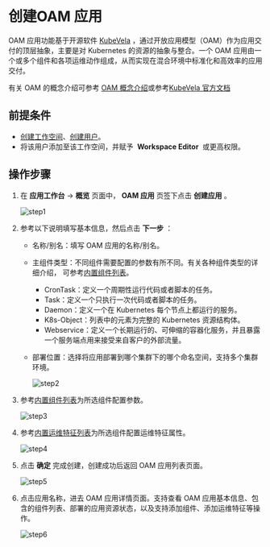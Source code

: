 # 创建OAM 应用

OAM 应用功能基于开源软件 [KubeVela](http://kubevela.net/zh/docs/v1.2/) ，通过开放应用模型（OAM）作为应用交付的顶层抽象，主要是对 Kubernetes 的资源的抽象与整合。一个 OAM 应用由一个或多个组件和各项运维动作组成，从而实现在混合环境中标准化和高效率的应用交付。

有关 OAM 的概念介绍可参考 [OAM 概念介绍](concept.md)或参考[KubeVela 官方文档](http://kubevela.net/zh/docs/v1.2/)

## 前提条件

- [创建工作空间](../../../ghippo/user-guide/workspace/workspace.md)、[创建用户](../../../ghippo/user-guide/access-control/user.md)。
- 将该用户添加至该工作空间，并赋予  **Workspace Editor**  或更高权限。

## 操作步骤

1. 在 **应用工作台** -> **概览** 页面中， **OAM 应用** 页签下点击 **创建应用** 。

    ![step1](https://docs.daocloud.io/daocloud-docs-images/docs/zh/docs/amamba/images/oam01.png)

2. 参考以下说明填写基本信息，然后点击 **下一步** ：

    - 名称/别名：填写 OAM 应用的名称/别名。
    - 主组件类型：不同组件需要配置的参数有所不同。有关各种组件类型的详细介绍，
      可参考[内置组件列表](https://kubevela.io/zh/docs/end-user/components/references)。

        - CronTask：定义一个周期性运行代码或者脚本的任务。
        - Task：定义一个只执行一次代码或者脚本的任务。
        - Daemon：定义一个在 Kubernetes 每个节点上都运行的服务。
        - K8s-Object：列表中的元素为完整的 Kubernetes 资源结构体。
        - Webservice：定义一个长期运行的、可伸缩的容器化服务，并且暴露一个服务端点用来接受来自客户的外部流量。
    - 部署位置：选择将应用部署到哪个集群下的哪个命名空间，支持多个集群环境。

        ![step2](https://docs.daocloud.io/daocloud-docs-images/docs/zh/docs/amamba/images/oam02.png)

3. 参考[内置组件列表](https://kubevela.io/zh/docs/end-user/components/references)为所选组件配置参数。

    ![step3](https://docs.daocloud.io/daocloud-docs-images/docs/zh/docs/amamba/images/oam03.png)

4. 参考[内置运维特征列表](https://kubevela.io/zh/docs/end-user/traits/references)为所选组件配置运维特征属性。

    ![step4](https://docs.daocloud.io/daocloud-docs-images/docs/zh/docs/amamba/images/oam04.png)

5. 点击 **确定** 完成创建，创建成功后返回 OAM 应用列表页面。

    ![step5](https://docs.daocloud.io/daocloud-docs-images/docs/zh/docs/amamba/images/oam05.png)

6. 点击应用名称，进去 OAM 应用详情页面。支持查看 OAM 应用基本信息、包含的组件列表、部署的应用资源状态，以及支持添加组件、添加运维特征等操作。

    ![step6](https://docs.daocloud.io/daocloud-docs-images/docs/zh/docs/amamba/images/oam06.png)
